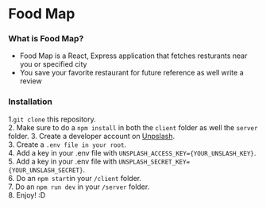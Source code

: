 # Food Map

### What is Food Map?
- Food Map is a React, Express application that fetches resturants near you or specified city
- You save your favorite restaurant for future reference as well write a review


### Installation

1.`git clone` this repository.<br/>
2. Make sure to do a `npm install` in both the `client` folder as well the `server` folder.
3. Create a developer account on [Unpslash](https://unsplash.com/developers).<br/>
3. Create a `.env file in your root`.<br/>
4. Add a key in your .env file with `UNSPLASH_ACCESS_KEY={YOUR_UNSLASH_KEY}`.<br/>
5. Add a key in your .env file with `UNSPLASH_SECRET_KEY={YOUR_UNSLASH_SECRET}`.<br/>
6. Do an `npm start`in your `/client` folder.<br/>
7. Do an `npm run dev` in your `/server` folder.<br/>
8. Enjoy! :D
